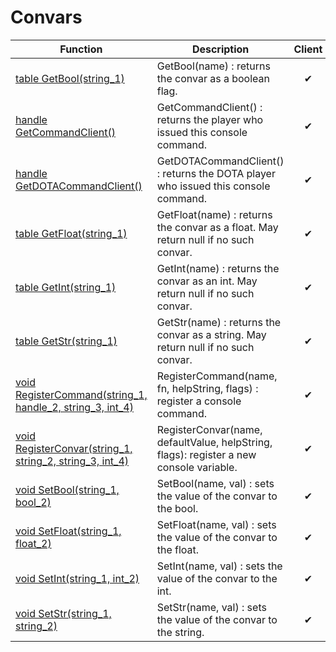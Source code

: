 # Convars
Function|Description|Client
--|--|:--:
[table GetBool(string_1)](GetBool)|GetBool(name) : returns the convar as a boolean flag.|✔
[handle GetCommandClient()](GetCommandClient)|GetCommandClient() : returns the player who issued this console command.|✔
[handle GetDOTACommandClient()](GetDOTACommandClient)|GetDOTACommandClient() : returns the DOTA player who issued this console command.|✔
[table GetFloat(string_1)](GetFloat)|GetFloat(name) : returns the convar as a float. May return null if no such convar.|✔
[table GetInt(string_1)](GetInt)|GetInt(name) : returns the convar as an int. May return null if no such convar.|✔
[table GetStr(string_1)](GetStr)|GetStr(name) : returns the convar as a string. May return null if no such convar.|✔
[void RegisterCommand(string_1, handle_2, string_3, int_4)](RegisterCommand)|RegisterCommand(name, fn, helpString, flags) : register a console command.|✔
[void RegisterConvar(string_1, string_2, string_3, int_4)](RegisterConvar)|RegisterConvar(name, defaultValue, helpString, flags): register a new console variable.|✔
[void SetBool(string_1, bool_2)](SetBool)|SetBool(name, val) : sets the value of the convar to the bool.|✔
[void SetFloat(string_1, float_2)](SetFloat)|SetFloat(name, val) : sets the value of the convar to the float.|✔
[void SetInt(string_1, int_2)](SetInt)|SetInt(name, val) : sets the value of the convar to the int.|✔
[void SetStr(string_1, string_2)](SetStr)|SetStr(name, val) : sets the value of the convar to the string.|✔

